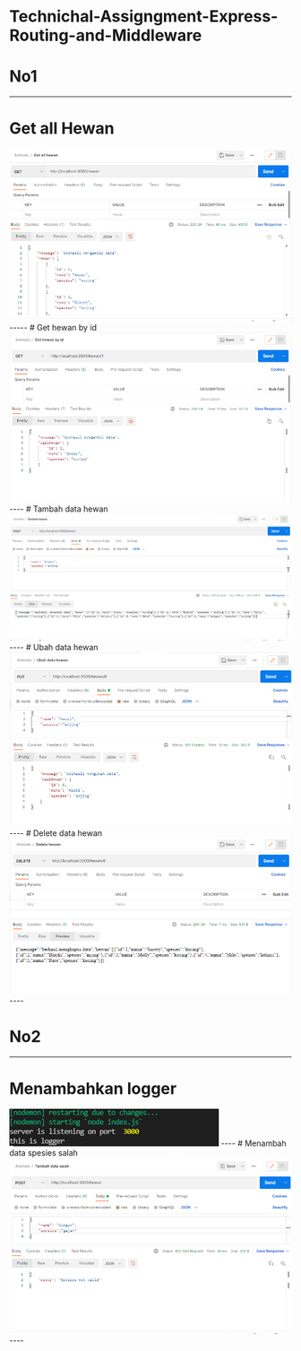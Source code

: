 # Technichal-Assigngment-Express-Routing-and-Middleware

# No1
----
# Get all Hewan
<img src="get all hewan.PNG" alt="Screenshot"/>
-----
# Get hewan by id
<img src="get hewan by id.PNG" alt="Screenshot"/>
----
# Tambah data hewan
<img src="tambah data hewan.PNG" alt="Screenshot"/>
----
# Ubah data hewan
<img src="Ubah data hewan.PNG" alt="Screenshot"/>
----
# Delete data hewan
<img src="Delete data hewan.PNG" alt="Screenshot"/>
----

# No2
----
# Menambahkan logger
<img src="logger.PNG" alt="Screenshot"/>
----
# Menambah data spesies salah
<img src="Tambahdatasalah.PNG" alt="Screenshot"/>
----